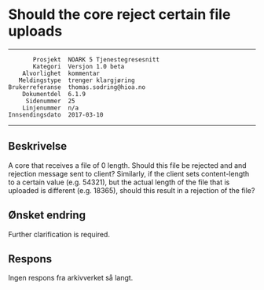 Should the core reject certain file uploads
==============================================================

 ------------------  ---------------------------------
           Prosjekt  NOARK 5 Tjenestegresesnitt
           Kategori  Versjon 1.0 beta
        Alvorlighet  kommentar
       Meldingstype  trenger klargjøring
    Brukerreferanse  thomas.sodring@hioa.no
        Dokumentdel  6.1.9
         Sidenummer  25
        Linjenummer  n/a
    Innsendingsdato  2017-03-10
 ------------------  ---------------------------------

Beskrivelse
-----------

A core that receives a file of 0 length. Should this file be rejected and
and rejection message sent to client? Similarly, if the client sets
content-length to a certain value (e.g. 54321), but the actual length of the
file that is uploaded is different (e.g. 18365), should this result in a 
rejection of the file?

Ønsket endring
--------------
Further clarification is required.
 

Respons
-------

Ingen respons fra arkivverket så langt.
